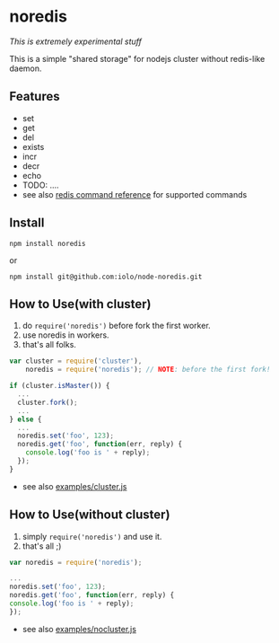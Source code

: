 noredis
=======

*This is extremely experimental stuff*

This is a simple "shared storage" for nodejs cluster without redis-like daemon.

Features
--------

* set
* get
* del
* exists
* incr
* decr
* echo
* TODO: ....
* see also [redis command reference](http://redis.io/commands) for supported commands

Install
-------

```
npm install noredis
```

or

```
npm install git@github.com:iolo/node-noredis.git
```

How to Use(with cluster)
------------------------

1. do ```require('noredis')``` before fork the first worker.
2. use noredis in workers.
3. that's all folks.

```javascript
var cluster = require('cluster'),
    noredis = require('noredis'); // NOTE: before the first fork!

if (cluster.isMaster()) {
  ...
  cluster.fork();
  ...
} else {
  ...
  noredis.set('foo', 123);
  noredis.get('foo', function(err, reply) {
    console.log('foo is ' + reply);
  });
}
```

* see also [examples/cluster.js](http://github.com/iolo/node-noredis/blob/master/examples/cluster.js)

How to Use(without cluster)
---------------------------

1. simply ```require('noredis')``` and use it.
2. that's all ;)

```javascript
var noredis = require('noredis');

...
noredis.set('foo', 123);
noredis.get('foo', function(err, reply) {
console.log('foo is ' + reply);
});
```

* see also [examples/nocluster.js](http://github.com/iolo/node-noredis/blob/master/examples/server.js)

